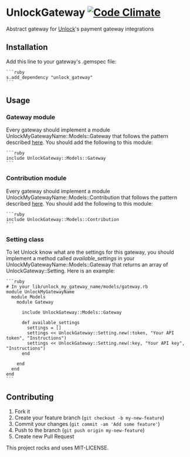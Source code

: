 # UnlockGateway [![Code Climate](https://codeclimate.com/github/danielweinmann/unlock_gateway.png)](https://codeclimate.com/github/danielweinmann/unlock_gateway)

Abstract gateway for [Unlock](http://github.com/danielweinmann/unlock)'s payment gateway integrations

## Installation

Add this line to your gateway's .gemspec file:

    ```ruby
    s.add_dependency "unlock_gateway"
    ```

## Usage

### Gateway module

Every gateway should implement a module UnlockMyGatewayName::Models::Gateway that follows the pattern described [here](https://github.com/danielweinmann/unlock_gateway/blob/master/lib/unlock_gateway/models/gateway.rb). You should add the following to this module:

    ```ruby
    include UnlockGateway::Models::Gateway
    ```

### Contribution module

Every gateway should implement a module UnlockMyGatewayName::Models::Contribution that follows the pattern described [here](https://github.com/danielweinmann/unlock_gateway/blob/master/lib/unlock_gateway/models/contribution.rb). You should add the following to this module:

    ```ruby
    include UnlockGateway::Models::Contribution
    ```

### Setting class

To let Unlock know what are the settings for this gateway, you should implement a method called _available_settings_ in your UnlockMyGatewayName::Models::Gateway that returns an array of UnlockGateway::Setting. Here is an example:

    ```ruby
    # In your lib/unlock_my_gateway_name/models/gateway.rb
    module UnlockMyGatewayName
      module Models
        module Gateway

          include UnlockGateway::Models::Gateway

          def available_settings
            settings = []
            settings << UnlockGateway::Setting.new(:token, "Your API token", "Instructions")
            settings << UnlockGateway::Setting.new(:key, "Your API key", "Instructions")
          end

        end
      end
    end
    ```

## Contributing

1. Fork it
2. Create your feature branch (`git checkout -b my-new-feature`)
3. Commit your changes (`git commit -am 'Add some feature'`)
4. Push to the branch (`git push origin my-new-feature`)
5. Create new Pull Request


This project rocks and uses MIT-LICENSE.
